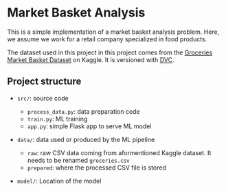 # Market Basket Analysis

This is a simple implementation of a market basket analysis problem. Here, we assume we work for a
retail company specialized in food products.

The dataset used in this project in this project comes from the [Groceries Market Basket Dataset](https://www.kaggle.com/datasets/irfanasrullah/groceries) on Kaggle. It is versioned with [DVC](https://dvc.org/).

## Project structure

- `src/`: source code
    * `process_data.py`: data preparation code
    * `train.py`: ML training
    * `app.py`: simple Flask app to serve ML model

- `data/`: data used or produced by the ML pipeline
    * `raw`: raw CSV data coming from aformentioned Kaggle dataset. It needs to be renamed `groceries.csv`
    * `prepared`: where the processed CSV file is stored

- `model/`: Location of the model